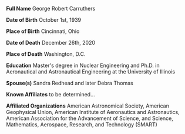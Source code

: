 
**Full Name**
George Robert Carruthers

**Date of Birth**
October 1st, 1939

**Place of Birth**
Cincinnati, Ohio

**Date of Death**
December 26th, 2020

**Place of Death**
Washington, D.C.

**Education**
Master's degree in Nuclear Engineering and Ph.D. in Aeronautical and Astronautical Engineering at the 
University of Illinois 

**Spouse(s)**
Sandra Redhead and later Debra Thomas

**Known Affiliates**
to be determined...

**Affiliated Organizations**
American Astronomical Society, American Geophysical Union, American Institute of Aeronautics and Astronautics, American Association for the Advancement of Science, and Science, Mathematics, Aerospace, Research, and Technology (SMART)